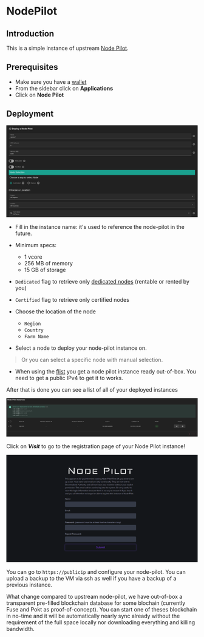 <h1> NodePilot </h1>

## Introduction

This is a simple instance of upstream [Node Pilot](https://nodepilot.tech).

## Prerequisites

- Make sure you have a [wallet](../wallet_connector.md)
- From the sidebar click on **Applications**
- Click on **Node Pilot**

## Deployment

![ ](./img/solutions_nodepilot.png)

- Fill in the instance name: it's used to reference the node-pilot in the future.

- Minimum specs:
  - 1 vcore
  - 256 MB of memory
  - 15 GB of storage

- `Dedicated` flag to retrieve only [dedicated nodes](../deploy/node_finder.md#dedicated-nodes) (rentable or rented by you)
- `Certified` flag to retrieve only certified nodes 

- Choose the location of the node
   - `Region`
   - `Country`
   - `Farm Name`
- Select a node to deploy your node-pilot instance on.

> Or you can select a specific node with manual selection.

- When using the [flist](https://hub.grid.tf/tf-official-vms/node-pilot-zdbfs.flist) you get a node pilot instance ready out-of-box. You need to get a public IPv4 to get it to works.

After that is done you can see a list of all of your deployed instances

![ ](./img/nodeP_2.png)

Click on ***Visit*** to go to the registration page of your Node Pilot instance!

![ ](./img/nodePilot_3.png)

You can go to `https://publicip` and configure your node-pilot. You can upload a backup to the VM via ssh as well if you have a backup of a previous instance.

What change compared to upstream node-pilot, we have out-of-box a transparent pre-filled blockchain database for some blochain (currently Fuse and Pokt as proof-of-concept). You can start one of theses blockchain in no-time and it will be automatically nearly sync already without the requirement of the full space locally nor downloading everything and killing bandwidth.
